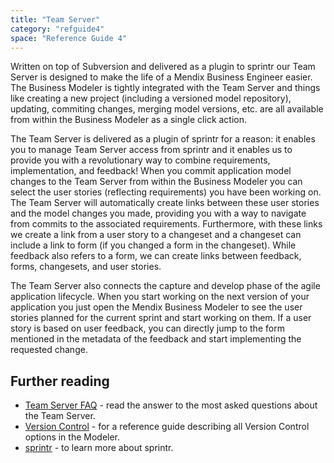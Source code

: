 ```yaml
---
title: "Team Server"
category: "refguide4"
space: "Reference Guide 4"
---
```

Written on top of Subversion and delivered as a plugin to sprintr our Team Server is designed to make the life of a Mendix Business Engineer easier. The Business Modeler is tightly integrated with the Team Server and things like creating a new project (including a versioned model repository), updating, commiting changes, merging model versions, etc. are all available from within the Business Modeler as a single click action.

The Team Server is delivered as a plugin of sprintr for a reason: it enables you to manage Team Server access from sprintr and it enables us to provide you with a revolutionary way to combine requirements, implementation, and feedback! When you commit application model changes to the Team Server from within the Business Modeler you can select the user stories (reflecting requirements) you have been working on. The Team Server will automatically create links between these user stories and the model changes you made, providing you with a way to navigate from commits to the associated requirements. Furthermore, with these links we create a link from a user story to a changeset and a changeset can include a link to form (if you changed a form in the changeset). While feedback also refers to a form, we can create links between feedback, forms, changesets, and user stories.

The Team Server also connects the capture and develop phase of the agile application lifecycle. When you start working on the next version of your application you just open the Mendix Business Modeler to see the user stories planned for the current sprint and start working on them. If a user story is based on user feedback, you can directly jump to the form mentioned in the metadata of the feedback and start implementing the requested change.

## Further reading

*   [Team Server FAQ](team-server-faq) - read the answer to the most asked questions about the Team Server.
*   [Version Control](version-control) - for a reference guide describing all Version Control options in the Modeler.
*   [sprintr](app-platform) - to learn more about sprintr.

